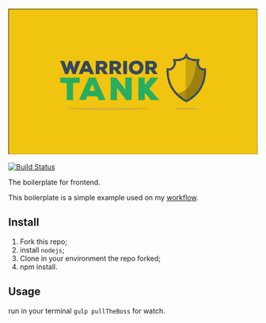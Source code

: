 ![Warrior Tank](logo.png)

[![Build Status](https://travis-ci.org/meche/warrior-tank.svg?branch=master)](https://travis-ci.org/meche/warrior-tank)

The boilerplate for frontend.

This boilerplate is a simple example used on my [workflow](https://github.com/meche/workflow).

## Install

1. Fork this repo;
2. install `nodejs`;
3. Clone in your environment the repo forked;
4. npm install.

## Usage

run in your terminal `gulp pullTheBoss` for watch.
